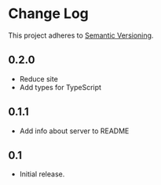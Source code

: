 # Change Log
This project adheres to [Semantic Versioning](http://semver.org/).

## 0.2.0

* Reduce site
* Add types for TypeScript

## 0.1.1

* Add info about server to README

## 0.1

* Initial release.
